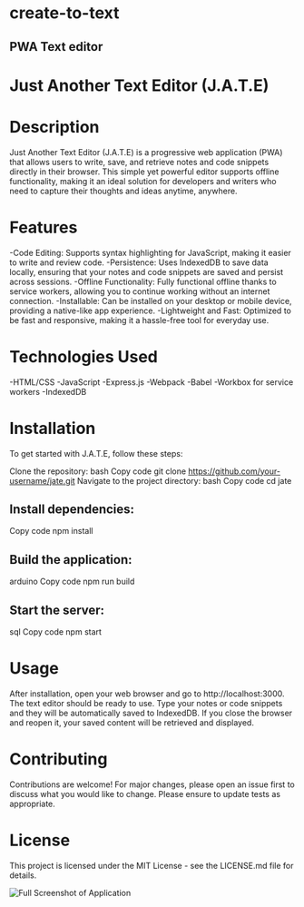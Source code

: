 # create-to-text
## PWA Text editor
# Just Another Text Editor (J.A.T.E)
# Description
Just Another Text Editor (J.A.T.E) is a progressive web application (PWA) that allows users to write, save, and retrieve notes and code snippets directly in their browser. This simple yet powerful editor supports offline functionality, making it an ideal solution for developers and writers who need to capture their thoughts and ideas anytime, anywhere.

# Features
-Code Editing: Supports syntax highlighting for JavaScript, making it easier to write and review code.
-Persistence: Uses IndexedDB to save data locally, ensuring that your notes and code snippets are saved and persist across sessions.
-Offline Functionality: Fully functional offline thanks to service workers, allowing you to continue working without an internet connection.
-Installable: Can be installed on your desktop or mobile device, providing a native-like app experience.
-Lightweight and Fast: Optimized to be fast and responsive, making it a hassle-free tool for everyday use.

# Technologies Used
-HTML/CSS
-JavaScript
-Express.js
-Webpack
-Babel
-Workbox for service workers
-IndexedDB

# Installation
To get started with J.A.T.E, follow these steps:

Clone the repository:
bash
Copy code
git clone https://github.com/your-username/jate.git
Navigate to the project directory:
bash
Copy code
cd jate

## Install dependencies:
Copy code
npm install

## Build the application:
arduino
Copy code
npm run build
## Start the server:
sql
Copy code
npm start

# Usage
After installation, open your web browser and go to http://localhost:3000. The text editor should be ready to use. Type your notes or code snippets and they will be automatically saved to IndexedDB. If you close the browser and reopen it, your saved content will be retrieved and displayed.

# Contributing
Contributions are welcome! For major changes, please open an issue first to discuss what you would like to change. Please ensure to update tests as appropriate.

# License
This project is licensed under the MIT License - see the LICENSE.md file for details.

![Full Screenshot of Application](https://imgur.com/a/3SZl0pT)
